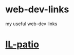# web-dev-links
my useful web-dev links
# [IL-patio](https://dev.1c-bitrix.ru/learning/course/?COURSE_ID=43&LESSON_ID=2943)
